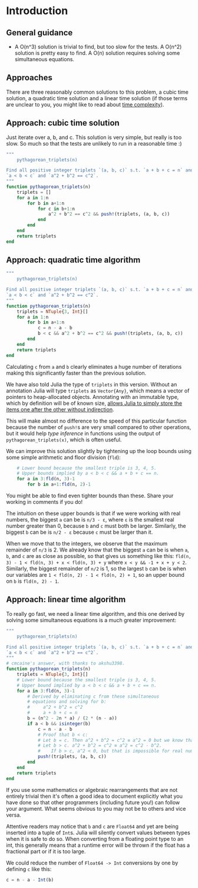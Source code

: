 # Introduction

## General guidance

- A O(n^3) solution is trivial to find, but too slow for the tests. A O(n^2) solution is pretty easy to find. A O(n) solution requires solving some simultaneous equations.

## Approaches

There are three reasonably common solutions to this problem, a cubic time solution, a quadratic time solution and a linear time solution
(if those terms are unclear to you, you might like to read about [time complexity](https://en.wikipedia.org/wiki/Time_complexity)).

## Approach: cubic time solution

Just iterate over a, b, and c.
This solution is very simple, but really is too slow.
So much so that the tests are unlikely to run in a reasonable time :)

```julia
"""
    pythagorean_triplets(n)

Find all positive integer triplets `(a, b, c)` s.t. `a + b + c = n` and
`a < b < c` and `a^2 + b^2 == c^2`.
"""
function pythagorean_triplets(n)
    triplets = []
    for a in 1:n
        for b in a+1:n
            for c in b+1:n
                a^2 + b^2 == c^2 && push!(triplets, (a, b, c))
            end
        end
    end
    return triplets
end
```

## Approach: quadratic time algorithm

```julia
"""
    pythagorean_triplets(n)

Find all positive integer triplets `(a, b, c)` s.t. `a + b + c = n` and
`a < b < c` and `a^2 + b^2 == c^2`.
"""
function pythagorean_triplets(n)
    triplets = NTuple{3, Int}[]
    for a in 1:n
        for b in a+1:n
            c = n - a - b
            b < c && a^2 + b^2 == c^2 && push!(triplets, (a, b, c))
        end
    end
    return triplets
end
```

Calculating `c` from `a` and `b` clearly eliminates a huge number of iterations making this significantly faster than the previous solution.

We have also told Julia the type of `triplets` in this version.
Without an annotation Julia will type `triplets` as `Vector{Any}`, which means a vector of pointers to heap-allocated objects.
Annotating with an immutable type, which by definition will be of known size,
[allows Julia to simply store the items one after the other without indirection](https://docs.julialang.org/en/v1/manual/performance-tips/index.html#man-performance-abstract-container).

This will make almost no difference to the speed of this particular function because the number of `push!`s are very small compared to other operations,
but it would help _type inference_ in functions using the output of `pythagorean_triplets(x)`, which is often useful.

We can improve this solution slightly by tightening up the loop bounds using some simple arithmetic and floor division (`fld`):

```julia
    # Lower bound because the smallest triple is 3, 4, 5.
    # Upper bounds implied by a < b < c && a + b + c == n.
    for a in 3:fld(n, 3)-1
        for b in a+1:fld(n, 2)-1
```

You might be able to find even tighter bounds than these. Share your working in comments if you do!

The intuition on these upper bounds is that if we were working with real numbers, the biggest `a` can be is `n/3 - ε`,
where `ε` is the smallest real number greater than 0,
because `b` and `c` must both be larger.
Similarly, the biggest `b` can be is `n/2 - ε` because `c` must be larger than it.

When we move that to the integers, we observe that the maximum remainder of `n/3` is 2.
We already know that the biggest `a` can be is when `a`, `b`, and `c` are as close as possible, so that gives us something like this: `fld(n, 3) - 1 < fld(n, 3) + x < fld(n, 3) + y` where `x < y && -1 + x + y < 2`.
Similarly, the biggest remainder of `n/2` is 1, so the largest `b` can be is when our variables are `1 < fld(n, 2) - 1 < fld(n, 2) + 1`, so an upper bound on `b` is `fld(n, 2) - 1`.

## Approach: linear time algorithm

To really go fast, we need a linear time algorithm, and this one derived by solving some simultaneous equations is a much greater improvement:

```julia
"""
    pythagorean_triplets(n)

Find all positive integer triplets `(a, b, c)` s.t. `a + b + c = n` and
`a < b < c` and `a^2 + b^2 == c^2`.
"""
# cmcaine's answer, with thanks to akshu3398.
function pythagorean_triplets(n)
    triplets = NTuple{3, Int}[]
    # Lower bound because the smallest triple is 3, 4, 5.
    # Upper bound implied by a < b < c && a + b + c == n.
    for a in 3:fld(n, 3)-1
        # Derived by eliminating c from these simultaneous
        # equations and solving for b:
        #     a^2 + b^2 = c^2
        #     a + b + c = n
        b = (n^2 - 2n * a) / (2 * (n - a))
        if a < b && isinteger(b)
            c = n - a - b
            # Proof that b < c:
            # Let b = c. Then a^2 + b^2 = c^2 ≡ a^2 = 0 but we know that a ≠ 0.
            # Let b > c. a^2 + b^2 = c^2 ≡ a^2 = c^2 - b^2.
            #    If b > c, a^2 < 0, but that is impossible for real numbers.
            push!(triplets, (a, b, c))
        end
    end
    return triplets
end
```

If you use some mathematics or algebraic rearrangements that are not entirely trivial
then it's often a good idea to document explicitly what you have done so that other programmers (including future you!) can follow your argument.
What seems obvious to you may not be to others and vice versa.

Attentive readers may notice that `b` and `c` are `Float64` and yet are being inserted into a tuple of `Int`s.
Julia will silently convert values between types when it is safe to do so.
When converting from a floating point type to an int, this generally means that a runtime error will be thrown if the float has a fractional part or if it is too large.

We could reduce the number of `Float64 -> Int` conversions by one by defining `c` like this:

```julia
c = n - a - Int(b)
```
